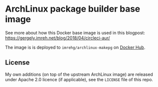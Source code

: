 # ArchLinux package builder base image

See more about how this Docker base image is used in this blogpost:
https://gergely.imreh.net/blog/2018/04/circleci-aur/

The image is is deployed to `imrehg/archlinux-makepg` on [Docker Hub](https://hub.docker.com/repository/docker/imrehg/archlinux-makepkg).

## License

My own additions (on top of the upstream ArchLinux image) are released under
Apache 2.0 licence (if applicable), see the `LICENSE` file of this repo.
